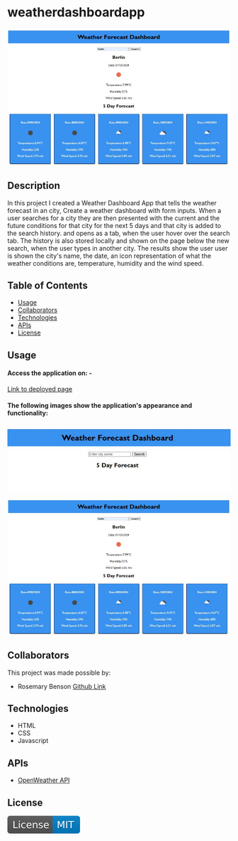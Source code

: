 # weatherdashboardapp

![Weather opening](./assets/mainweatherrr.JPG)

## Description

In this project I created a Weather Dashboard App that tells the weather forecast in an city, Create a weather dashboard with form inputs. When a user searches for a city they are then presented with the current and the future conditions for that city for the next 5 days and that city is added to the search history. and opens as a tab, when the user hover over the search tab. The history is also stored locally and shown on the page below the new search, when the user types in another city. The results show the user user is shown the city's name, the date, an icon representation of what the weather conditions are, temperature, humidity and the wind speed.

## Table of Contents 

- [Usage](#usage)
- [Collaborators](#collaborators)
- [Technologies](#technologies)
- [APIs](#apis)
- [License](#license)

## Usage

#### Access the application on: - 

[Link to deployed page](https://rosebenson.github.io/weatherdashboardapp/)

#### The following images show the application's appearance and functionality:

![weatherapp - search page](./assets/weatherrr222.JPG)

![Weatherapp- results page](./assets/mainweatherrr.JPG)

## Collaborators 
This project was made possible by:

- Rosemary Benson [Github Link](https://github.com/RoseBenson)

## Technologies 

- HTML
- CSS
- Javascript

## APIs 

- [OpenWeather API]()

## License

![MIT License](./assets/License-MIT-blue.svg)


